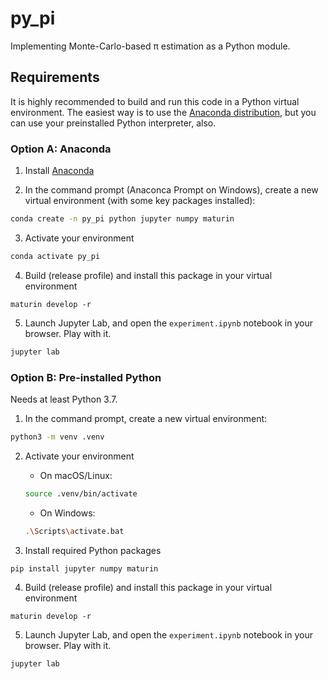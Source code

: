 # py_pi

Implementing Monte-Carlo-based π estimation as a Python module.

## Requirements

It is highly recommended to build and run this code in a Python virtual environment.
The easiest way is to use the [Anaconda distribution](https://www.anaconda.com/), but you can use your preinstalled Python interpreter, also.

### Option A: Anaconda

1. Install [Anaconda](https://www.anaconda.com/)

2. In the command prompt (Anaconca Prompt on Windows), create a new virtual environment (with some key packages installed):

```sh
conda create -n py_pi python jupyter numpy maturin
```

3. Activate your environment

```sh
conda activate py_pi
```

4. Build (release profile) and install this package in your virtual environment

```
maturin develop -r
```

5. Launch Jupyter Lab, and open the `experiment.ipynb` notebook in your browser. Play with it.

```sh
jupyter lab
```

### Option B: Pre-installed Python

Needs at least Python 3.7.

1. In the command prompt, create a new virtual environment:

```sh
python3 -m venv .venv
```

2. Activate your environment

    - On macOS/Linux:

    ```sh
    source .venv/bin/activate
    ```

    - On Windows:

    ```sh
    .\Scripts\activate.bat
    ```

3. Install required Python packages

```sh
pip install jupyter numpy maturin
```

4. Build (release profile) and install this package in your virtual environment

```
maturin develop -r
```

5. Launch Jupyter Lab, and open the `experiment.ipynb` notebook in your browser. Play with it.

```sh
jupyter lab
```